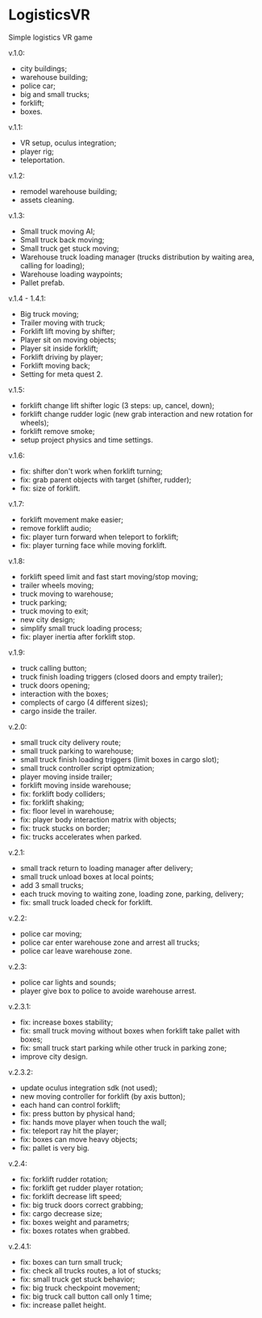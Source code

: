 # LogisticsVR
Simple logistics VR game

v.1.0:
- city buildings;
- warehouse building;
- police car;
- big and small trucks;
- forklift;
- boxes.

v.1.1:
- VR setup, oculus integration;
- player rig;
- teleportation.

v.1.2:
- remodel warehouse building;
- assets cleaning.

v.1.3:
- Small truck moving AI;
- Small truck back moving;
- Small truck get stuck moving;
- Warehouse truck loading manager (trucks distribution by waiting area, calling for loading);
- Warehouse loading waypoints;
- Pallet prefab.

v.1.4 - 1.4.1:
- Big truck moving;
- Trailer moving with truck;
- Forklift lift moving by shifter;
- Player sit on moving objects;
- Player sit inside forklift;
- Forklift driving by player;
- Forklift moving back;
- Setting for meta quest 2.

v.1.5:
- forklift change lift shifter logic (3 steps: up, cancel, down);
- forklift change rudder logic (new grab interaction and new rotation for wheels);
- forklift remove smoke;
- setup project physics and time settings.

v.1.6:
- fix: shifter don't work when forklift turning;
- fix: grab parent objects with target (shifter, rudder);
- fix: size of forklift.

v.1.7:
- forklift movement make easier;
- remove forklift audio;
- fix: player turn forward when teleport to forklift;
- fix: player turning face while moving forklift.

v.1.8:
- forklift speed limit and fast start moving/stop moving;
- trailer wheels moving;
- truck moving to warehouse;
- truck parking;
- truck moving to exit;
- new city design;
- simplify small truck loading process;
- fix: player inertia after forklift stop.

v.1.9:
- truck calling button;
- truck finish loading triggers (closed doors and empty trailer);
- truck doors opening;
- interaction with the boxes;
- complects of cargo (4 different sizes);
- cargo inside the trailer.

v.2.0:
- small truck city delivery route;
- small truck parking to warehouse;
- small truck finish loading triggers (limit boxes in cargo slot);
- small truck controller script optmization;
- player moving inside trailer;
- forklift moving inside warehouse;
- fix: forklift body colliders;
- fix: forklift shaking;
- fix: floor level in warehouse;
- fix: player body interaction matrix with objects;
- fix: truck stucks on border;
- fix: trucks accelerates when parked.

v.2.1:
- small track return to loading manager after delivery;
- small truck unload boxes at local points;
- add 3 small trucks;
- each truck moving to waiting zone, loading zone, parking, delivery;
- fix: small truck loaded check for forklift.

v.2.2:
- police car moving;
- police car enter warehouse zone and arrest all trucks;
- police car leave warehouse zone.

v.2.3:
- police car lights and sounds;
- player give box to police to avoide warehouse arrest.

v.2.3.1:
- fix: increase boxes stability;
- fix: small truck moving without boxes when forklift take pallet with boxes;
- fix: small truck start parking while other truck in parking zone;
- improve city design.

v.2.3.2:
- update oculus integration sdk (not used);
- new moving controller for forklift (by axis button);
- each hand can control forklift;
- fix: press button by physical hand;
- fix: hands move player when touch the wall;
- fix: teleport ray hit the player;
- fix: boxes can move heavy objects;
- fix: pallet is very big.

v.2.4:
- fix: forklift rudder rotation;
- fix: forklift get rudder player rotation;
- fix: forklift decrease lift speed;
- fix: big truck doors correct grabbing;
- fix: cargo decrease size;
- fix: boxes weight and parametrs;
- fix: boxes rotates when grabbed.

v.2.4.1:
- fix: boxes can turn small truck;
- fix: check all trucks routes, a lot of stucks;
- fix: small truck get stuck behavior;
- fix: big truck checkpoint movement;
- fix: big truck call button call only 1 time;
- fix: increase pallet height.
